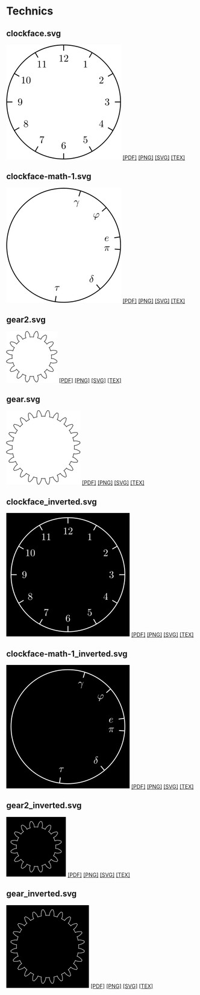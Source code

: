 # Technics
## clockface.svg
[![clockface.svg](technics/clockface/clockface.svg "clockface.svg")](technics/clockface/clockface.svg) [[PDF]](technics/clockface/clockface.pdf) [[PNG]](technics/clockface/clockface.png) [[SVG]](technics/clockface/clockface.svg) [[TEX]](technics/clockface/clockface.tex)
## clockface-math-1.svg
[![clockface-math-1.svg](technics/clockface-math-1/clockface-math-1.svg "clockface-math-1.svg")](technics/clockface-math-1/clockface-math-1.svg) [[PDF]](technics/clockface-math-1/clockface-math-1.pdf) [[PNG]](technics/clockface-math-1/clockface-math-1.png) [[SVG]](technics/clockface-math-1/clockface-math-1.svg) [[TEX]](technics/clockface-math-1/clockface-math-1.tex)
## gear2.svg
[![gear2.svg](technics/gear2/gear2.svg "gear2.svg")](technics/gear2/gear2.svg) [[PDF]](technics/gear2/gear2.pdf) [[PNG]](technics/gear2/gear2.png) [[SVG]](technics/gear2/gear2.svg) [[TEX]](technics/gear2/gear2.tex)
## gear.svg
[![gear.svg](technics/gear/gear.svg "gear.svg")](technics/gear/gear.svg) [[PDF]](technics/gear/gear.pdf) [[PNG]](technics/gear/gear.png) [[SVG]](technics/gear/gear.svg) [[TEX]](technics/gear/gear.tex)
## clockface_inverted.svg
[![clockface_inverted.svg](technics/clockface/clockface_inverted.svg "clockface_inverted.svg")](technics/clockface/clockface_inverted.svg) [[PDF]](technics/clockface/clockface_inverted.pdf) [[PNG]](technics/clockface/clockface_inverted.png) [[SVG]](technics/clockface/clockface_inverted.svg) [[TEX]](technics/clockface/clockface_inverted.tex)
## clockface-math-1_inverted.svg
[![clockface-math-1_inverted.svg](technics/clockface-math-1/clockface-math-1_inverted.svg "clockface-math-1_inverted.svg")](technics/clockface-math-1/clockface-math-1_inverted.svg) [[PDF]](technics/clockface-math-1/clockface-math-1_inverted.pdf) [[PNG]](technics/clockface-math-1/clockface-math-1_inverted.png) [[SVG]](technics/clockface-math-1/clockface-math-1_inverted.svg) [[TEX]](technics/clockface-math-1/clockface-math-1_inverted.tex)
## gear2_inverted.svg
[![gear2_inverted.svg](technics/gear2/gear2_inverted.svg "gear2_inverted.svg")](technics/gear2/gear2_inverted.svg) [[PDF]](technics/gear2/gear2_inverted.pdf) [[PNG]](technics/gear2/gear2_inverted.png) [[SVG]](technics/gear2/gear2_inverted.svg) [[TEX]](technics/gear2/gear2_inverted.tex)
## gear_inverted.svg
[![gear_inverted.svg](technics/gear/gear_inverted.svg "gear_inverted.svg")](technics/gear/gear_inverted.svg) [[PDF]](technics/gear/gear_inverted.pdf) [[PNG]](technics/gear/gear_inverted.png) [[SVG]](technics/gear/gear_inverted.svg) [[TEX]](technics/gear/gear_inverted.tex)
